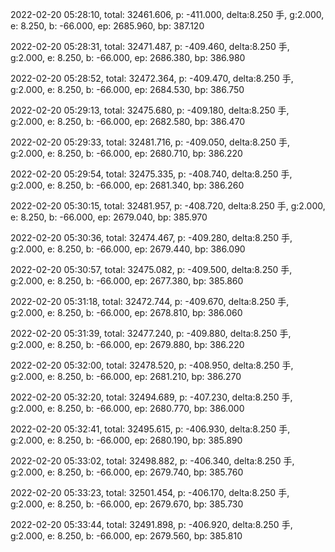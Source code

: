 2022-02-20 05:28:10, total: 32461.606, p: -411.000, delta:8.250 手, g:2.000, e: 8.250, b: -66.000, ep: 2685.960, bp: 387.120

2022-02-20 05:28:31, total: 32471.487, p: -409.460, delta:8.250 手, g:2.000, e: 8.250, b: -66.000, ep: 2686.380, bp: 386.980

2022-02-20 05:28:52, total: 32472.364, p: -409.470, delta:8.250 手, g:2.000, e: 8.250, b: -66.000, ep: 2684.530, bp: 386.750

2022-02-20 05:29:13, total: 32475.680, p: -409.180, delta:8.250 手, g:2.000, e: 8.250, b: -66.000, ep: 2682.580, bp: 386.470

2022-02-20 05:29:33, total: 32481.716, p: -409.050, delta:8.250 手, g:2.000, e: 8.250, b: -66.000, ep: 2680.710, bp: 386.220

2022-02-20 05:29:54, total: 32475.335, p: -408.740, delta:8.250 手, g:2.000, e: 8.250, b: -66.000, ep: 2681.340, bp: 386.260

2022-02-20 05:30:15, total: 32481.957, p: -408.720, delta:8.250 手, g:2.000, e: 8.250, b: -66.000, ep: 2679.040, bp: 385.970

2022-02-20 05:30:36, total: 32474.467, p: -409.280, delta:8.250 手, g:2.000, e: 8.250, b: -66.000, ep: 2679.440, bp: 386.090

2022-02-20 05:30:57, total: 32475.082, p: -409.500, delta:8.250 手, g:2.000, e: 8.250, b: -66.000, ep: 2677.380, bp: 385.860

2022-02-20 05:31:18, total: 32472.744, p: -409.670, delta:8.250 手, g:2.000, e: 8.250, b: -66.000, ep: 2678.810, bp: 386.060

2022-02-20 05:31:39, total: 32477.240, p: -409.880, delta:8.250 手, g:2.000, e: 8.250, b: -66.000, ep: 2679.880, bp: 386.220

2022-02-20 05:32:00, total: 32478.520, p: -408.950, delta:8.250 手, g:2.000, e: 8.250, b: -66.000, ep: 2681.210, bp: 386.270

2022-02-20 05:32:20, total: 32494.689, p: -407.230, delta:8.250 手, g:2.000, e: 8.250, b: -66.000, ep: 2680.770, bp: 386.000

2022-02-20 05:32:41, total: 32495.615, p: -406.930, delta:8.250 手, g:2.000, e: 8.250, b: -66.000, ep: 2680.190, bp: 385.890

2022-02-20 05:33:02, total: 32498.882, p: -406.340, delta:8.250 手, g:2.000, e: 8.250, b: -66.000, ep: 2679.740, bp: 385.760

2022-02-20 05:33:23, total: 32501.454, p: -406.170, delta:8.250 手, g:2.000, e: 8.250, b: -66.000, ep: 2679.670, bp: 385.730

2022-02-20 05:33:44, total: 32491.898, p: -406.920, delta:8.250 手, g:2.000, e: 8.250, b: -66.000, ep: 2679.560, bp: 385.810